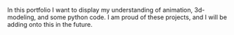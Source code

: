 In this portfolio I want to display my understanding of animation, 3d-modeling, and some python code. I am proud of these projects,
and I will be adding onto this in the future.
